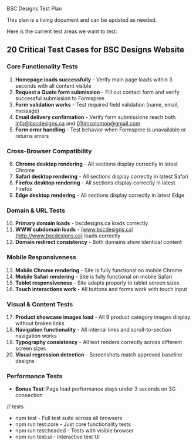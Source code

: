 BSC Designs Test Plan

This plan is a living document and can be updated as needed. 

Here is the current test areas we want to test:


## 20 Critical Test Cases for BSC Designs Website

### **Core Functionality Tests**

1. **Homepage loads successfully** - Verify main page loads within 3 seconds with all content visible
2. **Request a Quote form submission** - Fill out contact form and verify successful submission to Formspree
3. **Form validation works** - Test required field validation (name, email, message)
4. **Email delivery confirmation** - Verify form submissions reach both [info@bscdesigns.ca](mailto:info@bscdesigns.ca) and [01timsolomon@gmail.com](mailto:01timsolomon@gmail.com)
5. **Form error handling** - Test behavior when Formspree is unavailable or returns errors


### **Cross-Browser Compatibility**

6. **Chrome desktop rendering** - All sections display correctly in latest Chrome
7. **Safari desktop rendering** - All sections display correctly in latest Safari
8. **Firefox desktop rendering** - All sections display correctly in latest Firefox
9. **Edge desktop rendering** - All sections display correctly in latest Edge


### **Domain & URL Tests**

10. **Primary domain loads** - bscdesigns.ca loads correctly
11. **WWW subdomain loads** - [www.bscdesigns.ca](http://www.bscdesigns.ca) loads correctly
12. **Domain redirect consistency** - Both domains show identical content


### **Mobile Responsiveness**

13. **Mobile Chrome rendering** - Site is fully functional on mobile Chrome
14. **Mobile Safari rendering** - Site is fully functional on mobile Safari
15. **Tablet responsiveness** - Site adapts properly to tablet screen sizes
16. **Touch interactions work** - All buttons and forms work with touch input


### **Visual & Content Tests**

17. **Product showcase images load** - All 9 product category images display without broken links
18. **Navigation functionality** - All internal links and scroll-to-section navigation works
19. **Typography consistency** - All text renders correctly across different screen sizes
20. **Visual regression detection** - Screenshots match approved baseline designs


### **Performance Tests**

- **Bonus Test**: Page load performance stays under 3 seconds on 3G connection


// tests
  - npm test - Full test suite across all browsers
  - npm run test:core - Just core functionality tests
  - npm run test:headed - Tests with visible browser
  - npm run test:ui - Interactive test UI

